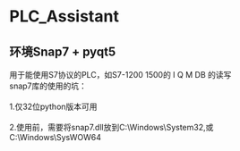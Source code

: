 # PLC_Assistant 
## 环境Snap7 + pyqt5
用于能使用S7协议的PLC，如S7-1200 1500的 I Q M DB 的读写
<br>snap7库的使用的坑：<br>
<br> 1.仅32位python版本可用<br>
<br> 2.使用前，需要将snap7.dll放到C:\Windows\System32,或C:\Windows\SysWOW64<br>
